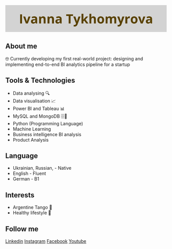 ![banner](https://github.com/DAIvdetango/DAIvdetango/blob/main/assets/Tittle.png)

## About me

🤓 Currently developing my first real-world project: designing and implementing end-to-end BI analytics pipeline for a startup

## Tools & Technologies  
- Data analysing 🔍
- Data visualisation 📈
- Power BI and Tableau 📊
- MySQL and MongoDB 🗄️🧩
- Python (Programming Language)
- Machine Learning
- Business intelligence BI analysis
- Product Analysis

## Language
- Ukrainian, Russian, - Native
- English - Fluent
- German - B1 
  
## Interests
- Argentine Tango 💃
- Healthy lifestyle 🥗

## Follow me

[Linkedin](https://www.linkedin.com/in/ivanna-tykhomyrova-94012084)
[Instagram](https://www.instagram.com/ivdetango)
[Facebook](https://www.facebook.com/ivannadetango)
[Youtube](https://www.youtube.com/@IvDeTango)
